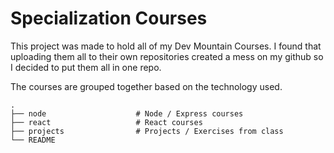 # Specialization Courses

This project was made to hold all of my Dev Mountain Courses. I found that uploading them all to 
their own repositories created a mess on my github so I decided to put them all in one repo.

The courses are grouped together based on the technology used.

    .
    ├── node                    # Node / Express courses
    ├── react                   # React courses
    ├── projects                # Projects / Exercises from class
    └── README

